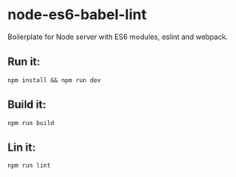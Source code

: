 # node-es6-babel-lint
Boilerplate for Node server with ES6 modules, eslint and webpack.

## Run it:

```
npm install && npm run dev
```

## Build it:

```
npm run build
```

## Lin it:

```
npm run lint
```

